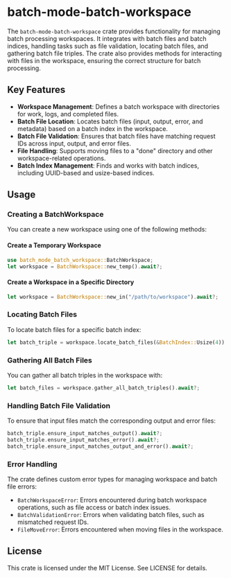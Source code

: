 # batch-mode-batch-workspace

The `batch-mode-batch-workspace` crate provides functionality for managing batch processing workspaces. It integrates with batch files and batch indices, handling tasks such as file validation, locating batch files, and gathering batch file triples. The crate also provides methods for interacting with files in the workspace, ensuring the correct structure for batch processing.

## Key Features
- **Workspace Management**: Defines a batch workspace with directories for work, logs, and completed files.
- **Batch File Location**: Locates batch files (input, output, error, and metadata) based on a batch index in the workspace.
- **Batch File Validation**: Ensures that batch files have matching request IDs across input, output, and error files.
- **File Handling**: Supports moving files to a "done" directory and other workspace-related operations.
- **Batch Index Management**: Finds and works with batch indices, including UUID-based and usize-based indices.

## Usage

### Creating a BatchWorkspace

You can create a new workspace using one of the following methods:

#### Create a Temporary Workspace

```rust
use batch_mode_batch_workspace::BatchWorkspace;
let workspace = BatchWorkspace::new_temp().await?;
```

#### Create a Workspace in a Specific Directory

```rust
let workspace = BatchWorkspace::new_in("/path/to/workspace").await?;
```

### Locating Batch Files

To locate batch files for a specific batch index:

```rust
let batch_triple = workspace.locate_batch_files(&BatchIndex::Usize(4)).await?;
```

### Gathering All Batch Files

You can gather all batch triples in the workspace with:

```rust
let batch_files = workspace.gather_all_batch_triples().await?;
```

### Handling Batch File Validation

To ensure that input files match the corresponding output and error files:

```rust
batch_triple.ensure_input_matches_output().await?;
batch_triple.ensure_input_matches_error().await?;
batch_triple.ensure_input_matches_output_and_error().await?;
```

### Error Handling

The crate defines custom error types for managing workspace and batch file errors:

- `BatchWorkspaceError`: Errors encountered during batch workspace operations, such as file access or batch index issues.
- `BatchValidationError`: Errors when validating batch files, such as mismatched request IDs.
- `FileMoveError`: Errors encountered when moving files in the workspace.

## License
This crate is licensed under the MIT License. See LICENSE for details.
